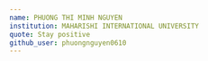 ```yaml
---
name: PHUONG THI MINH NGUYEN
institution: MAHARISHI INTERNATIONAL UNIVERSITY
quote: Stay positive
github_user: phuongnguyen0610
---
```


